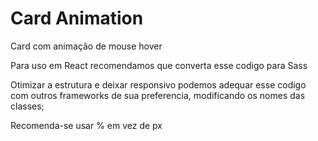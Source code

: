 # Card Animation
 Card com animação de mouse hover

Para uso em React recomendamos que converta esse codigo para Sass

Otimizar a estrutura e deixar responsivo podemos adequar esse codigo com outros frameworks de sua preferencia, modificando os nomes das classes;

Recomenda-se usar % em vez de px 
